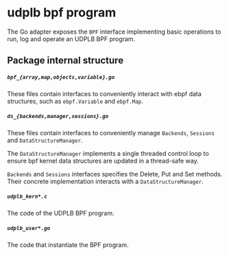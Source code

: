 # udplb bpf program

The Go adapter exposes the `BPF` interface implementing basic operations to run,
log and operate an UDPLB BPF program.

## Package internal structure

##### `bpf_{array,map,objects,variable}.go`

These files contain interfaces to conveniently interact with ebpf data structures,
such as `ebpf.Variable` and `ebpf.Map`.

##### `ds_{backends,manager,sessions}.go`

These files contain interfaces to conveniently manage `Backends`, `Sessions` and
`DataStructureManager`.

The `DataStructureManager` implements a single threaded control loop to ensure bpf
kernel data structures are updated in a thread-safe way.

`Backends` and `Sessions` interfaces specifies the Delete, Put and Set methods.
Their concrete implementation interacts with a `DataStructureManager`.

##### `udplb_kern*.c`

The code of the UDPLB BPF program.

##### `udplb_user*.go`

The code that instantiate the BPF program.
